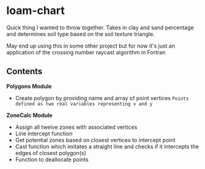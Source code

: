 # loam-chart

  

Quick thing I wanted to throw together. Takes in clay and sand percentage and determines soil type based on the soil texture triangle.

  

May end up using this in some other project but for now it's just an application of the crossing number raycast algorithm in Fortran

## Contents
**Polygons Module**
- Create polygon by providing name and array of point vertices
`Points defined as two real variables representing x and y`

**ZoneCalc Module**
- Assign all twelve zones with associated vertices
- Line intercept function
- Get potential zones based on closest vertices to intercept point
- Cast function which imitates a straight line and checks if it intercepts the edges of closest polygon(s) 
- Function to deallocate points